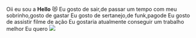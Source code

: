 Oii eu sou a **Hello** 😻
Eu gosto de sair,de passar um tempo com meu sobrinho,gosto de gastar
Eu gosto de sertanejo,de funk,pagode
Eu gosto de assistir filme de ação
Eu gostaria atualmente conseguir um trabalho melhor
Eu quero 
![](https://media1.tenor.com/m/HvtbNME4NqUAAAAC/sending-love.gif)
